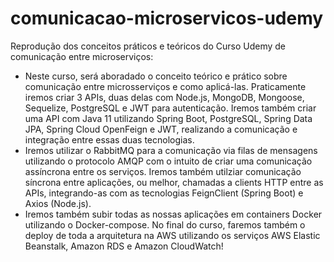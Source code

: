 # comunicacao-microservicos-udemy
Reprodução dos conceitos práticos e teóricos do Curso Udemy de comunicação entre microserviços:

- Neste curso, será aboradado o conceito teórico e prático sobre comunicação entre microsserviços e como aplicá-las. Praticamente iremos criar 3 APIs, duas delas com Node.js, MongoDB, Mongoose, Sequelize, PostgreSQL e JWT para autenticação. Iremos também criar uma API com Java 11 utilizando Spring Boot, PostgreSQL, Spring Data JPA, Spring Cloud OpenFeign e JWT, realizando a comunicação e integração entre essas duas tecnologias.
- Iremos utilizar o RabbitMQ para a comunicação via filas de mensagens utilizando o protocolo AMQP com o intuito de criar uma comunicação assíncrona entre os serviços. Iremos também utilziar comunicação síncrona entre aplicações, ou melhor, chamadas a clients HTTP entre as APIs, integrando-as com as tecnologias FeignClient (Spring Boot) e Axios (Node.js).
- Iremos também subir todas as nossas aplicações em containers Docker utilizando o Docker-compose.
No final do curso, faremos também o deploy de toda a arquitetura na AWS utilizando os serviços AWS Elastic Beanstalk, Amazon RDS e Amazon CloudWatch!
